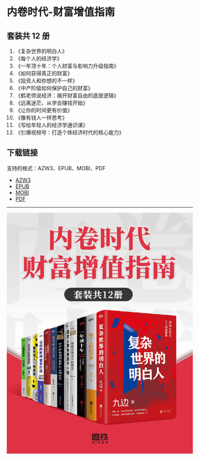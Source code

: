 # 内卷时代-财富增值指南

## 套装共 12 册

1. 《复杂世界的明白人》
2. 《每个人的经济学》
3. 《一年顶十年：个人财富与影响力升级指南》
4. 《如何获得真正的财富》
5. 《投资人和你想的不一样》
6. 《中产阶级如何保护自己的财富》
7. 《鹤老师说经济：揭开财富自由的底层逻辑》
8. 《远离迷茫，从学会赚钱开始》
9. 《让你的时间更有价值》
10. 《像有钱人一样思考》
11. 《写给年轻人的经济学通识课》
12. 《引爆视频号：打造个体经济时代的核心能力》

## 下载链接

支持的格式：AZW3、EPUB、MOBI、PDF

* [AZW3](./download/内卷时代财富增值指南（套装共12册）%20-%20九边%20&%20鹤老师%20&%20郭凯%20&%20等.azw3)
* [EPUB](./download/内卷时代财富增值指南（套装共12册）%20-%20九边%20&%20鹤老师%20&%20郭凯%20&%20等.epub)
* [MOBI](./download/内卷时代财富增值指南（套装共12册）%20-%20九边%20&%20鹤老师%20&%20郭凯%20&%20等.mobi)
* [PDF](./download/内卷时代财富增值指南（套装共12册）%20-%20九边%20&%20鹤老师%20&%20郭凯%20&%20等.pdf)

---

![封面图](./images/cover.png)
